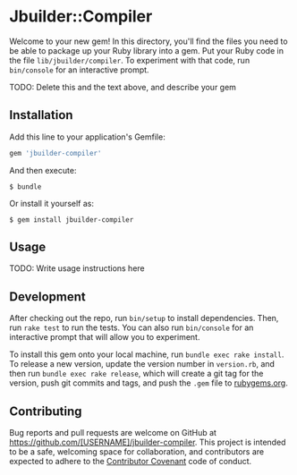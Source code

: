 # Jbuilder::Compiler

Welcome to your new gem! In this directory, you'll find the files you need to be able to package up your Ruby library into a gem. Put your Ruby code in the file `lib/jbuilder/compiler`. To experiment with that code, run `bin/console` for an interactive prompt.

TODO: Delete this and the text above, and describe your gem

## Installation

Add this line to your application's Gemfile:

```ruby
gem 'jbuilder-compiler'
```

And then execute:

    $ bundle

Or install it yourself as:

    $ gem install jbuilder-compiler

## Usage

TODO: Write usage instructions here

## Development

After checking out the repo, run `bin/setup` to install dependencies. Then, run `rake test` to run the tests. You can also run `bin/console` for an interactive prompt that will allow you to experiment.

To install this gem onto your local machine, run `bundle exec rake install`. To release a new version, update the version number in `version.rb`, and then run `bundle exec rake release`, which will create a git tag for the version, push git commits and tags, and push the `.gem` file to [rubygems.org](https://rubygems.org).

## Contributing

Bug reports and pull requests are welcome on GitHub at https://github.com/[USERNAME]/jbuilder-compiler. This project is intended to be a safe, welcoming space for collaboration, and contributors are expected to adhere to the [Contributor Covenant](http://contributor-covenant.org) code of conduct.

